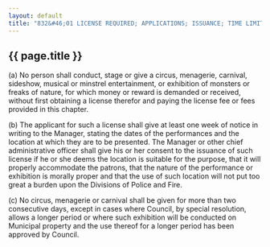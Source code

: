 ---
layout: default 
title: "832&#46;01 LICENSE REQUIRED; APPLICATIONS; ISSUANCE; TIME LIMITATIONS."---

{{ page.title }}
----------------

​(a) No person shall conduct, stage or give a circus, menagerie,
carnival, sideshow, musical or minstrel entertainment, or exhibition of
monsters or freaks of nature, for which money or reward is demanded or
received, without first obtaining a license therefor and paying the
license fee or fees provided in this chapter.

​(b) The applicant for such a license shall give at least one week of
notice in writing to the Manager, stating the dates of the performances
and the location at which they are to be presented. The Manager or other
chief administrative officer shall give his or her consent to the
issuance of such license if he or she deems the location is suitable for
the purpose, that it will properly accommodate the patrons, that the
nature of the performance or exhibition is morally proper and that the
use of such location will not put too great a burden upon the Divisions
of Police and Fire.

​(c) No circus, menagerie or carnival shall be given for more than two
consecutive days, except in cases where Council, by special resolution,
allows a longer period or where such exhibition will be conducted on
Municipal property and the use thereof for a longer period has been
approved by Council.
